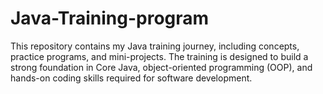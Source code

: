 # Java-Training-program
This repository contains my Java training journey, including concepts, practice programs, and mini-projects. The training is designed to build a strong foundation in Core Java, object-oriented programming (OOP), and hands-on coding skills required for software development.
